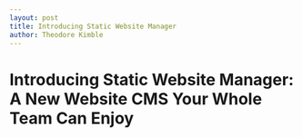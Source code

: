 ```yaml
---
layout: post
title: Introducing Static Website Manager
author: Theodore Kimble
---
```


# Introducing Static Website Manager: A New Website CMS Your Whole Team Can Enjoy
